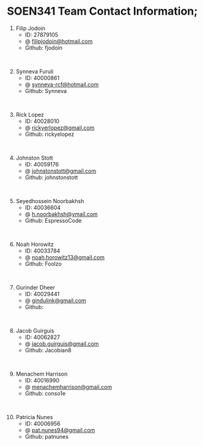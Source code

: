 # SOEN341 Team Contact Information;

1. Filip Jodoin
   - ID: 27879105
   - @ filipjodoin@hotmail.com
   - Github: fjodoin
<br/>

2. Synneva Furuli
   - ID: 40000861
   - @ synneva-rcf@hotmail.com
   - Github: Synneva
<br/>

3. Rick Lopez
   - ID: 40028010
   - @ rickyerlopez@gmail.com
   - Github: rickyelopez
<br/>

4. Johnston Stott
   - ID: 40059176
   - @ johnstonstott@gmail.com
   - Github: johnstonstott
<br/>

5. Seyedhossein Noorbakhsh
   - ID: 40036604
   - @ h.noorbakhsh@ymail.com
   - Github: EspressoCode
<br/>

6. Noah Horowitz
   - ID: 40033784
   - @ noah.horowitz13@gmail.com
   - Github: Foolzo
<br/>

7. Gurinder Dheer
   - ID: 40029441
   - @ gindulink@gmail.com
   - Github:
<br/>

8. Jacob Guirguis
   - ID: 40062827
   - @ jacob.guirguis@gmail.com
   - Github: Jacobian8
<br/>

9. Menachem Harrison
   - ID: 40016990
   - @ menachemharrison@gmail.com
   - Github: conso1e
<br/>

10. Patricia Nunes
    - ID: 40006956
    - @ pat.nunes94@gmail.com
    - Github: patnunes
<br/>
